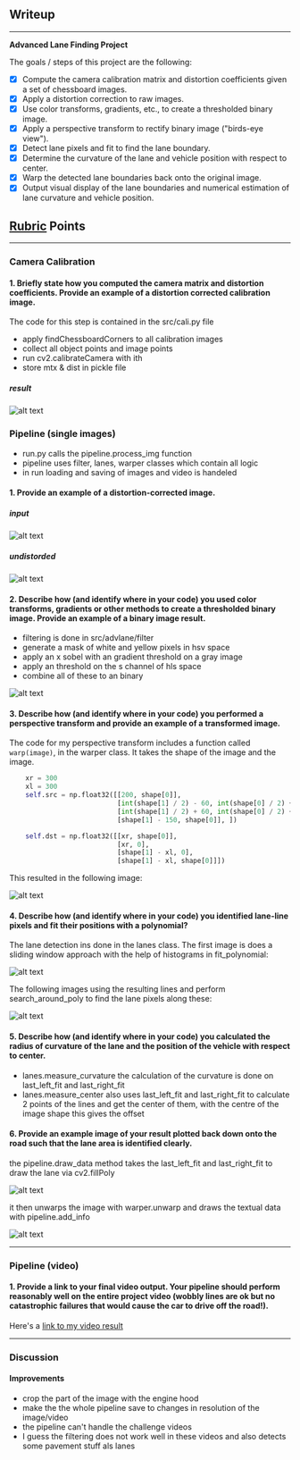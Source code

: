 ## Writeup

---

**Advanced Lane Finding Project**

The goals / steps of this project are the following:

* [x] Compute the camera calibration matrix and distortion coefficients given a set of chessboard images. 
* [x] Apply a distortion correction to raw images.
* [x] Use color transforms, gradients, etc., to create a thresholded binary image.
* [x] Apply a perspective transform to rectify binary image ("birds-eye view").
* [x] Detect lane pixels and fit to find the lane boundary.
* [x] Determine the curvature of the lane and vehicle position with respect to center.
* [x] Warp the detected lane boundaries back onto the original image.
* [x] Output visual display of the lane boundaries and numerical estimation of lane curvature and vehicle position.

[//]: # (Image References)

[image00]: ./output/cali.png "cali"
[image0]: ./output/writeup1.png "input"
[image1]: ./output/writeup_undis.png "Undistorted"
[image2]: ./output/writeup_filtered.png "Filtered"
[image3]: ./output/writeup_warp.png "Warp"
[image4]: ./output/writeup_findlanes1.png "Find lanes window"
[image5]: ./output/writeup_findlanes2.png "Fit Visual"
[image6]: ./output/writeup_add.png "Add lane data"
[image7]: ./output/writeup_final.png "Final"
[video1]: ./output/project_video.mp4 "Video"

## [Rubric](https://review.udacity.com/#!/rubrics/571/view) Points


---

### Camera Calibration

#### 1. Briefly state how you computed the camera matrix and distortion coefficients. Provide an example of a distortion corrected calibration image.

The code for this step is contained in the src/cali.py file 

+ apply findChessboardCorners to all calibration images
+ collect all object points and image points
+ run cv2.calibrateCamera with ith
+ store mtx & dist in pickle file

##### result
![alt text][image00]

### Pipeline (single images)

+ run.py calls the pipeline.process_img function
+ pipeline uses filter, lanes, warper classes which contain all logic
+ in run loading and saving of images and video is handeled

#### 1. Provide an example of a distortion-corrected image.

##### input
![alt text][image0]

##### undistorded
![alt text][image1]

#### 2. Describe how (and identify where in your code) you used color transforms, gradients or other methods to create a thresholded binary image.  Provide an example of a binary image result.

+ filtering is done in src/advlane/filter
+ generate a mask of white and yellow pixels in hsv space
+ apply an x sobel with an gradient threshold on a gray image
+ apply an threshold on the s channel of hls space
+ combine all of these to an binary

![alt text][image2]

#### 3. Describe how (and identify where in your code) you performed a perspective transform and provide an example of a transformed image.

The code for my perspective transform includes a function called `warp(image)`, in the warper class.
It takes the shape of the image and the image.  

```python
    xr = 300
    xl = 300
    self.src = np.float32([[200, shape[0]],
                           [int(shape[1] / 2) - 60, int(shape[0] / 2) + 100],
                           [int(shape[1] / 2) + 60, int(shape[0] / 2) + 100],
                           [shape[1] - 150, shape[0]], ])

    self.dst = np.float32([[xr, shape[0]],
                           [xr, 0],
                           [shape[1] - xl, 0],
                           [shape[1] - xl, shape[0]]])
```

This resulted in the following image:

![alt text][image3]

#### 4. Describe how (and identify where in your code) you identified lane-line pixels and fit their positions with a polynomial?

The lane detection ins done in the lanes class.
The first image is does a sliding window approach with the help of histograms in fit_polynomial:

![alt text][image4]

The following images using the resulting lines and perform search_around_poly to find the lane pixels along these:  

![alt text][image5]

#### 5. Describe how (and identify where in your code) you calculated the radius of curvature of the lane and the position of the vehicle with respect to center.

* lanes.measure_curvature the calculation of the curvature is done on last_left_fit and last_right_fit
* lanes.measure_center also uses last_left_fit and last_right_fit to calculate 2 points of the lines and get the center of them, 
with the centre of the image shape this gives the offset

#### 6. Provide an example image of your result plotted back down onto the road such that the lane area is identified clearly.

the pipeline.draw_data method takes the last_left_fit and last_right_fit to draw the lane via cv2.fillPoly

![alt text][image6]

it then unwarps the image with warper.unwarp and draws the textual data with pipeline.add_info 

![alt text][image7]

---

### Pipeline (video)

#### 1. Provide a link to your final video output.  Your pipeline should perform reasonably well on the entire project video (wobbly lines are ok but no catastrophic failures that would cause the car to drive off the road!).

Here's a [link to my video result](./project_video.mp4)

---

### Discussion

#### Improvements
+ crop the part of the image with the engine hood
+ make the the whole pipeline save to changes in resolution of the image/video
+ the pipeline can't handle the challenge videos
+ I guess the filtering does not work well in these videos and also detects some pavement stuff als lanes 
